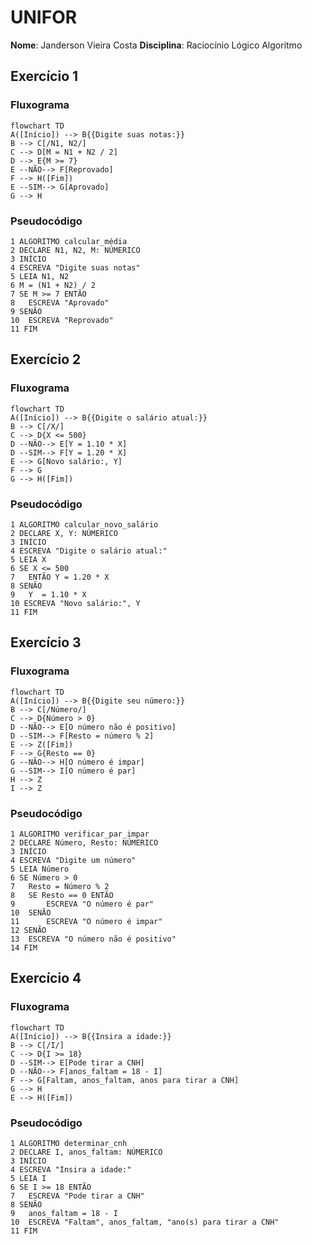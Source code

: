 # UNIFOR

**Nome**: Janderson Vieira Costa
**Disciplina**: Raciocínio Lógico Algoritmo

## Exercício 1
### Fluxograma
````mermaid
flowchart TD
A([Início]) --> B{{Digite suas notas:}}
B --> C[/N1, N2/]
C --> D[M = N1 + N2 / 2]
D --> E{M >= 7}
E --NÃO--> F[Reprovado]
F --> H([Fim])
E --SIM--> G[Aprovado]
G --> H
````
### Pseudocódigo
````
1 ALGORITMO calcular_média
2 DECLARE N1, N2, M: NÚMERICO
3 INÍCIO
4 ESCREVA "Digite suas notas" 
5 LEIA N1, N2
6 M = (N1 + N2) / 2
7 SE M >= 7 ENTÃO
8 	ESCREVA "Aprovado"
9 SENÃO
10 	ESCREVA "Reprovado"
11 FIM
````

## Exercício 2
### Fluxograma
````mermaid
flowchart TD
A([Início]) --> B{{Digite o salário atual:}}
B --> C[/X/]
C --> D{X <= 500}
D --NÃO--> E[Y = 1.10 * X]
D --SIM--> F[Y = 1.20 * X]
E --> G[Novo salário:, Y]
F --> G
G --> H([Fim])
````
### Pseudocódigo
````
1 ALGORITMO calcular_novo_salário
2 DECLARE X, Y: NÚMERICO
3 INÍCIO
4 ESCREVA "Digite o salário atual:" 
5 LEIA X
6 SE X <= 500
7 	ENTÃO Y = 1.20 * X
8 SENÃO
9 	Y  = 1.10 * X
10 ESCREVA "Novo salário:", Y
11 FIM
````

## Exercício 3
### Fluxograma
````mermaid
flowchart TD
A([Início]) --> B{{Digite seu número:}}
B --> C[/Número/]
C --> D{Número > 0}
D --NÃO--> E[O número não é positivo]
D --SIM--> F[Resto = número % 2]
E --> Z([Fim])
F --> G{Resto == 0}
G --NÃO--> H[O número é impar]
G --SIM--> I[O número é par]
H --> Z
I --> Z
````
### Pseudocódigo
````
1 ALGORITMO verificar_par_impar
2 DECLARE Número, Resto: NÚMERICO
3 INÍCIO
4 ESCREVA "Digite um número" 
5 LEIA Número
6 SE Número > 0
7 	Resto = Número % 2
8 	SE Resto == 0 ENTÃO
9 		ESCREVA "O número é par"
10 	SENÃO
11 		ESCREVA "O número é impar"
12 SENÃO
13 	ESCREVA "O número não é positivo"
14 FIM
````

## Exercício 4
### Fluxograma
````mermaid
flowchart TD
A([Início]) --> B{{Insira a idade:}}
B --> C[/I/]
C --> D{I >= 18}
D --SIM--> E[Pode tirar a CNH]
D --NÃO--> F[anos_faltam = 18 - I]
F --> G[Faltam, anos_faltam, anos para tirar a CNH]
G --> H
E --> H([Fim])
````
### Pseudocódigo
````
1 ALGORITMO determinar_cnh
2 DECLARE I, anos_faltam: NÚMERICO
3 INÍCIO
4 ESCREVA "Insira a idade:" 
5 LEIA I
6 SE I >= 18 ENTÃO
7 	ESCREVA "Pode tirar a CNH"
8 SENÃO
9 	anos_faltam = 18 - I
10 	ESCREVA "Faltam", anos_faltam, "ano(s) para tirar a CNH"
11 FIM
````
